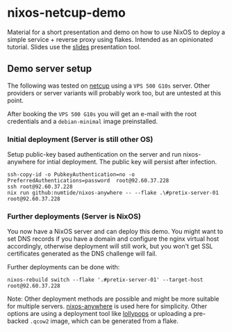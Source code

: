 # nixos-netcup-demo

Material for a short presentation and demo on how to use NixOS to deploy a
simple service + reverse proxy using flakes. Intended as an opinionated
tutorial. Slides use the [slides](https://github.com/maaslalani/slides)
presentation tool.

## Demo server setup

The following was tested on [netcup](https://netcup.de) using a `VPS 500 G10s`
server. Other providers or server variants will probably work too, but are
untested at this point.

After booking the `VPS 500 G10s` you will get an e-mail with the root
credentials and a `debian-minimal` image preinstalled. 

### Initial deployment (Server is still other OS)

Setup public-key based authentication on the server and run nixos-anywhere for
intial deployment. The public key will persist after infection.

```
ssh-copy-id -o PubkeyAuthentication=no -o PreferredAuthentications=password  root@92.60.37.228
ssh root@92.60.37.228
nix run github:numtide/nixos-anywhere -- --flake .\#pretix-server-01 root@92.60.37.228
```

### Further deployments (Server is NixOS)

You now have a NixOS server and can deploy this demo. You might want to set DNS
records if you have a domain and configure the nginx virtual host accordingly,
otherwise deployment will still work, but you won't get SSL certificates
generated as the DNS challenge will fail.

Further deployments can be done with:

```
nixos-rebuild switch --flake '.#pretix-server-01' --target-host root@92.60.37.228 
```

Note: Other deployment methods are possible and might be more suitable for
multiple servers.
[nixos-anywhere](https://github.com/nix-community/nixos-anywhere) is used here
for simplicity. Other options are using a deployment tool like
[lollypops](https://github.com/pinpox/lollypops) or uploading a pre-backed
`.qcow2` image, which can be generated from a flake.

